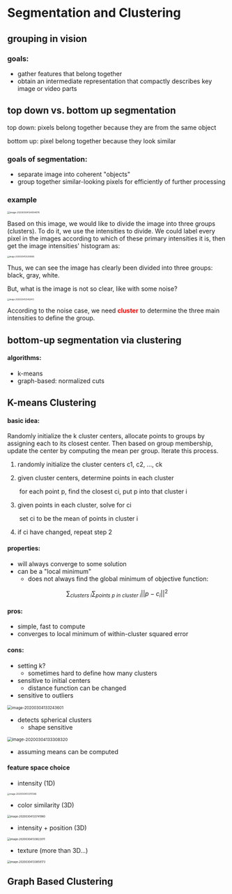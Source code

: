 # Segmentation and Clustering

## grouping in vision

### goals:

* gather features that belong together
* obtain an intermediate representation that compactly describes key image or video parts



## top down vs. bottom up segmentation

top down: pixels belong together because they are from the same object

bottom up: pixel belong together because they look similar 

### goals of segmentation:
* separate image into coherent "objects"
* group together similar-looking pixels for efficiently of further processing

### example

<img src="C:\Users\Wenyue Wang\AppData\Roaming\Typora\typora-user-images\image-20200304124934076.png" alt="image-20200304124934076" style="zoom:36%;" />

Based on this image, we would like to divide the image into three groups (clusters). To do it, we use the intensities to divide. We could label every pixel in the images according to which of these primary intensities it is, then get the image intensities' histogram as: 

<img src="C:\Users\Wenyue Wang\AppData\Roaming\Typora\typora-user-images\image-20200304125200806.png" alt="image-20200304125200806" style="zoom:30%;" />

Thus, we can see the image has clearly been divided into three groups: black, gray, white.

But, what is the image is not so clear, like with some noise?

<img src="C:\Users\Wenyue Wang\AppData\Roaming\Typora\typora-user-images\image-20200304125402413.png" alt="image-20200304125402413" style="zoom:30%;" />

According to the noise case, we need **<font color=red >cluster</font>** to determine the three main intensities to define the group.




## bottom-up segmentation via clustering

#### algorithms:

* k-means 
* graph-based: normalized cuts



## K-means Clustering

#### basic idea: 

Randomly initialize the k cluster centers, allocate points to groups by assigning each to its closest center. Then based on group membership, update the center by computing the mean per group. Iterate this process.

1. randomly initialize the cluster centers c1, c2, ..., ck

2. given cluster centers, determine points in each cluster

   ​	for each point p, find the closest ci, put p into that cluster i

3. given points in each cluster, solve for ci

   ​	set ci to be the mean of points in cluster i

4. if ci have changed, repeat step 2

#### properties:

* will always converge to some solution
* can be a "local minimum"
  * does not always find the global minimum of objective function: 

$$
\sum_{clusters\ i}\sum_{points\ p\ in\ cluster\ i}||p-c_i||^2
$$

#### pros:

* simple, fast to compute
* converges to local minimum of within-cluster squared error

#### cons:

* setting k? 
  * sometimes hard to define how many clusters
* sensitive to initial centers
  * distance function can be changed
* sensitive to outliers

<img src="C:\Users\Wenyue Wang\AppData\Roaming\Typora\typora-user-images\image-20200304133243601.png" alt="image-20200304133243601" style="zoom:63%;" />

* detects spherical clusters
  * shape sensitive

<img src="C:\Users\Wenyue Wang\AppData\Roaming\Typora\typora-user-images\image-20200304133308320.png" alt="image-20200304133308320" style="zoom:67%;" />

* assuming means can be computed

#### feature space choice

* intensity (1D)

<img src="C:\Users\Wenyue Wang\AppData\Roaming\Typora\typora-user-images\image-20200304133701386.png" alt="image-20200304133701386" style="zoom:33%;" />

* color similarity (3D)

<img src="C:\Users\Wenyue Wang\AppData\Roaming\Typora\typora-user-images\image-20200304133741980.png" alt="image-20200304133741980" style="zoom:43%;" />

* intensity + position (3D)

<img src="C:\Users\Wenyue Wang\AppData\Roaming\Typora\typora-user-images\image-20200304133822011.png" alt="image-20200304133822011" style="zoom:43%;" />

* texture (more than 3D...)

<img src="C:\Users\Wenyue Wang\AppData\Roaming\Typora\typora-user-images\image-20200304133858173.png" alt="image-20200304133858173" style="zoom:43%;" />



## Graph Based Clustering


